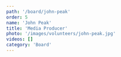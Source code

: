 ```yaml
---
path: '/board/john-peak'
order: 5
name: 'John Peak'
title: 'Media Producer'
photo: '/images/volunteers/john-peak.jpg'
videos: []
category: 'Board'
---         
```


